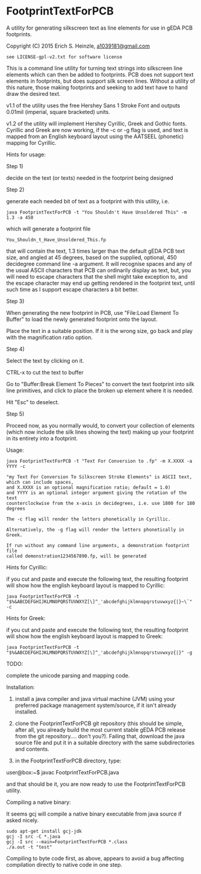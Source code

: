 # FootprintTextForPCB
A utility for generating silkscreen text as line elements for use in gEDA PCB footprints.

Copyright (C) 2015 Erich S. Heinzle, a1039181@gmail.com

    see LICENSE-gpl-v2.txt for software license

This is a command line utility for turning text strings into silkscreen line elements which can then be added to footprints. PCB does not support text elements in footprints, but does support silk screen lines. Without a utility of this nature, those making footprints and seeking to add text have to hand draw the desired text.

v1.1 of the utility uses the free Hershey Sans 1 Stroke Font and outputs 0.01mil (imperial, square bracketed) units. 

v1.2 of the utility will implement Hershey Cyrillic, Greek and Gothic fonts. Cyrillic and Greek are now working, if the -c or -g flag is used, and text is mapped from an English keyboard layout using the AATSEEL (phonetic) mapping for Cyrillic.

Hints for usage:

Step 1)

decide on the text (or texts) needed in the footprint being designed

Step 2)

generate each needed bit of text as a footprint with this utility, i.e.

	java FootprintTextForPCB -t "You Shouldn't Have Unsoldered This" -m 1.3 -a 450

which will generate a footprint file

	You_Shouldn_t_Have_Unsoldered_This.fp

that will contain the text, 1.3 times larger than the default gEDA PCB text size, and angled at 45 degrees, based on the supplied, optional, 450 decidegree command line -a argument. It will recognise spaces and any of the usual ASCII characters that PCB can ordinarily display as text, but, you will need to escape characters that the shell might take exception to, and the escape character may end up getting rendered in the footprint text, until such time as I support escape characters a bit better.

Step 3)

When generating the new footprint in PCB, use "File:Load Element To Buffer" to load the newly generated footprint onto the layout.

Place the text in a suitable position. If it is the wrong size, go back and play with the magnification ratio option.

Step 4)

Select the text by clicking on it.

CTRL-x to cut the text to buffer

Go to "Buffer:Break Element To Pieces" to convert the text footprint into silk line primitives, and click to place the broken up element where it is needed.

Hit "Esc" to deselect.

Step 5)

Proceed now, as you normally would, to convert your collection of elements (which now include the silk lines showing the text) making up your footprint in its entirety into a footprint.

Usage:

    java FootprintTextForPCB -t "Text For Conversion to .fp" -m X.XXXX -a YYYY -c

    "my Text For Conversion To Silkscreen Stroke Elements" is ASCII text, which can include spaces,
    and X.XXXX is an optional magnification ratio; default = 1.0)
    and YYYY is an optional integer argument giving the rotation of the text
    counterclockwise from the x-axis in decidegrees, i.e. use 1800 for 180 degrees

    The -c flag will render the letters phonetically in Cyrillic.

    Alternatively, the -g flag will render the letters phonetically in Greek.

    If run without any command line arguments, a demonstration footprint file
    called demonstration1234567890.fp, will be generated

Hints for Cyrillic:

if you cut and paste and execute the following text, the resulting footprint will show how the english keyboard layout is mapped to Cyrillic:

    java FootprintTextForPCB -t "$%&ABCDEFGHIJKLMNOPQRSTUVWXYZ[\]^_'abcdefghijklmnopqrstuvwxyz{|}~\`" -c

Hints for Greek:

if you cut and paste and execute the following text, the resulting footprint will show how the english keyboard layout is mapped to Greek:

    java FootprintTextForPCB -t "$%&ABCDEFGHIJKLMNOPQRSTUVWXYZ[\]^_'abcdefghijklmnopqrstuvwxyz{|}" -g


TODO:

complete the unicode parsing and mapping code.

Installation:

1) install a java compiler and java virtual machine (JVM) using your preferred
package management system/source, if it isn't already installed.

2) clone the FootprintTextForPCB git repository (this should be simple, after all,
you already build the most current stable gEDA PCB release from the git
repository.... don't you?). Failing that, download the java source file and
put it in a suitable directory with the same subdirectories and contents.

3) in the FootprintTextForPCB directory, type:

user@box:~$  javac FootprintTextForPCB.java

and that should be it, you are now ready to use the FootprintTextForPCB utility.

Compiling a native binary:

It seems gcj will compile a native binary executable from java source if asked nicely.

	sudo apt-get install gcj-jdk
	gcj -I src -C *.java
	gcj -I src --main=FootprintTextForPCB *.class
	./a.out -t "test"

Compiling to byte code first, as above, appears to avoid a bug affecting compilation directly to native code in one step.

